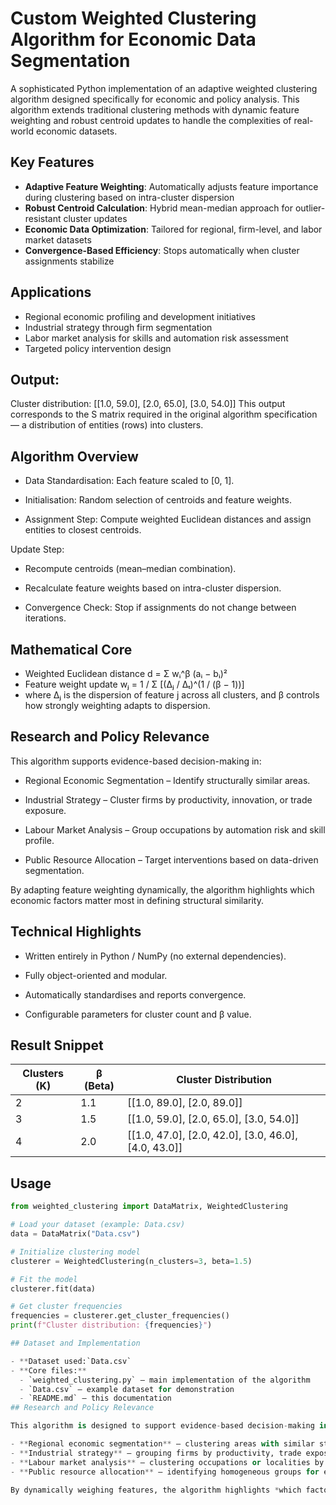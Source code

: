 # Custom Weighted Clustering Algorithm for Economic Data Segmentation

A sophisticated Python implementation of an adaptive weighted clustering algorithm designed specifically for economic and policy analysis. This algorithm extends traditional clustering methods with dynamic feature weighting and robust centroid updates to handle the complexities of real-world economic datasets.

## Key Features

- **Adaptive Feature Weighting**: Automatically adjusts feature importance during clustering based on intra-cluster dispersion
- **Robust Centroid Calculation**: Hybrid mean-median approach for outlier-resistant cluster updates  
- **Economic Data Optimization**: Tailored for regional, firm-level, and labor market datasets
- **Convergence-Based Efficiency**: Stops automatically when cluster assignments stabilize

## Applications

- Regional economic profiling and development initiatives
- Industrial strategy through firm segmentation
- Labor market analysis for skills and automation risk assessment
- Targeted policy intervention design

## Output:
Cluster distribution: [[1.0, 59.0], [2.0, 65.0], [3.0, 54.0]]
This output corresponds to the S matrix required in the original algorithm specification —
a distribution of entities (rows) into clusters.

## Algorithm Overview

- Data Standardisation: Each feature scaled to [0, 1].

- Initialisation: Random selection of centroids and feature weights.

- Assignment Step: Compute weighted Euclidean distances and assign entities to closest centroids.

Update Step:

- Recompute centroids (mean–median combination).

- Recalculate feature weights based on intra-cluster dispersion.

- Convergence Check: Stop if assignments do not change between iterations.

## Mathematical Core

- Weighted Euclidean distance
    d = Σ wᵢ^β (aᵢ − bᵢ)²
- Feature weight update
   wⱼ = 1 / Σ [(Δⱼ / Δₜ)^(1 / (β − 1))]
- where Δⱼ is the dispersion of feature j across all clusters,
and β controls how strongly weighting adapts to dispersion.

## Research and Policy Relevance

This algorithm supports evidence-based decision-making in:

- Regional Economic Segmentation – Identify structurally similar areas.

- Industrial Strategy – Cluster firms by productivity, innovation, or trade exposure.

- Labour Market Analysis – Group occupations by automation risk and skill profile.

- Public Resource Allocation – Target interventions based on data-driven segmentation.

By adapting feature weighting dynamically, the algorithm highlights which economic factors matter most in defining structural similarity.

## Technical Highlights

- Written entirely in Python / NumPy (no external dependencies).

- Fully object-oriented and modular.

- Automatically standardises and reports convergence.

- Configurable parameters for cluster count and β value.

## Result Snippet

  | Clusters (K) | β (Beta) | Cluster Distribution                                 |
| ------------ | -------- | ---------------------------------------------------- |
| 2            | 1.1      | [[1.0, 89.0], [2.0, 89.0]]                           |
| 3            | 1.5      | [[1.0, 59.0], [2.0, 65.0], [3.0, 54.0]]              |
| 4            | 2.0      | [[1.0, 47.0], [2.0, 42.0], [3.0, 46.0], [4.0, 43.0]] |


## Usage

```python
from weighted_clustering import DataMatrix, WeightedClustering

# Load your dataset (example: Data.csv)
data = DataMatrix("Data.csv")

# Initialize clustering model
clusterer = WeightedClustering(n_clusters=3, beta=1.5)

# Fit the model
clusterer.fit(data)

# Get cluster frequencies
frequencies = clusterer.get_cluster_frequencies()
print(f"Cluster distribution: {frequencies}")

## Dataset and Implementation

- **Dataset used:`Data.csv` 
- **Core files:**  
  - `weighted_clustering.py` – main implementation of the algorithm  
  - `Data.csv` – example dataset for demonstration  
  - `README.md` – this documentation
## Research and Policy Relevance

This algorithm is designed to support evidence-based decision-making in contexts such as:

- **Regional economic segmentation** – clustering areas with similar structural features for targeted interventions.  
- **Industrial strategy** – grouping firms by productivity, trade exposure or innovation potential.  
- **Labour market analysis** – clustering occupations or localities by skill and automation-risk profiles.  
- **Public resource allocation** – identifying homogeneous groups for efficient policy design.

By dynamically weighing features, the algorithm highlights *which factors matter most*, offering interpretable insights for policymakers and analysts.

